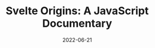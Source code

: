 ---
date: 2022-06-21
permalink: false
publisher: offerzen
tags:
  - videos
  - javascript
  - svelte
target_url: https://www.youtube.com/watch?v=kMlkCYL9qo0
title: "Svelte Origins: A JavaScript Documentary"
---